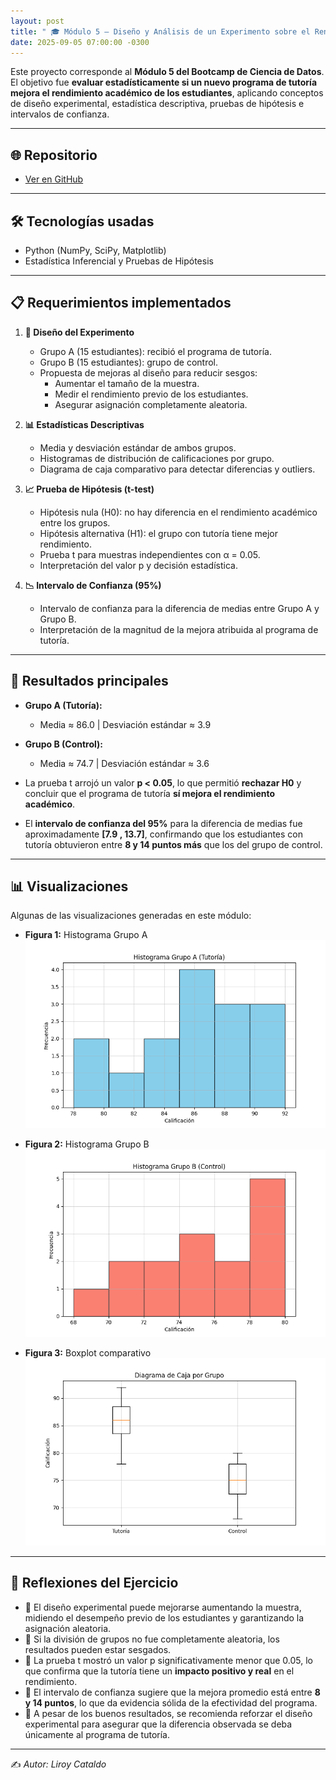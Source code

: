 ```yaml
---
layout: post
title: " 🎓 Módulo 5 – Diseño y Análisis de un Experimento sobre el Rendimiento Académico"
date: 2025-09-05 07:00:00 -0300
---
```



Este proyecto corresponde al **Módulo 5 del Bootcamp de Ciencia de Datos**.  
El objetivo fue **evaluar estadísticamente si un nuevo programa de tutoría mejora el rendimiento académico de los estudiantes**, aplicando conceptos de diseño experimental, estadística descriptiva, pruebas de hipótesis e intervalos de confianza.

---

## 🌐 Repositorio
- [Ver en GitHub](https://github.com/LirBast/Portafolio/tree/portafolio/modulo_5)  


---

## 🛠️ Tecnologías usadas
- Python (NumPy, SciPy, Matplotlib)  
- Estadística Inferencial y Pruebas de Hipótesis  

---

## 📋 Requerimientos implementados
1. **🧪 Diseño del Experimento**  
   - Grupo A (15 estudiantes): recibió el programa de tutoría.  
   - Grupo B (15 estudiantes): grupo de control.  
   - Propuesta de mejoras al diseño para reducir sesgos:  
     - Aumentar el tamaño de la muestra.  
     - Medir el rendimiento previo de los estudiantes.  
     - Asegurar asignación completamente aleatoria.  

2. **📊 Estadísticas Descriptivas**  
   - Media y desviación estándar de ambos grupos.  
   - Histogramas de distribución de calificaciones por grupo.  
   - Diagrama de caja comparativo para detectar diferencias y outliers.  

3. **📈 Prueba de Hipótesis (t-test)**  
   - Hipótesis nula (H0): no hay diferencia en el rendimiento académico entre los grupos.  
   - Hipótesis alternativa (H1): el grupo con tutoría tiene mejor rendimiento.  
   - Prueba t para muestras independientes con α = 0.05.  
   - Interpretación del valor p y decisión estadística.  

4. **📉 Intervalo de Confianza (95%)**  
   - Intervalo de confianza para la diferencia de medias entre Grupo A y Grupo B.  
   - Interpretación de la magnitud de la mejora atribuida al programa de tutoría.  

---

## 🎯 Resultados principales
- **Grupo A (Tutoría):**  
  - Media ≈ 86.0 | Desviación estándar ≈ 3.9  
- **Grupo B (Control):**  
  - Media ≈ 74.7 | Desviación estándar ≈ 3.6  

- La prueba t arrojó un valor **p < 0.05**, lo que permitió **rechazar H0** y concluir que el programa de tutoría **sí mejora el rendimiento académico**.  
- El **intervalo de confianza del 95%** para la diferencia de medias fue aproximadamente **[7.9 , 13.7]**, confirmando que los estudiantes con tutoría obtuvieron entre **8 y 14 puntos más** que los del grupo de control.  

---

## 📊 Visualizaciones
Algunas de las visualizaciones generadas en este módulo:  

- **Figura 1:** Histograma Grupo A  
  ![Figura 1](/assets/images/20250110_mod5/Figure_1.png) 

- **Figura 2:** Histograma Grupo B  
  ![Figura 2](/assets/images/20250110_mod5/Figure_2.png) 

- **Figura 3:** Boxplot comparativo  
  ![Figura 3](/assets/images/20250110_mod5/Figure_3.png)

---

## 📝 Reflexiones del Ejercicio
- 📌 El diseño experimental puede mejorarse aumentando la muestra, midiendo el desempeño previo de los estudiantes y garantizando la asignación aleatoria.  
- 📌 Si la división de grupos no fue completamente aleatoria, los resultados pueden estar sesgados.  
- 📌 La prueba t mostró un valor p significativamente menor que 0.05, lo que confirma que la tutoría tiene un **impacto positivo y real** en el rendimiento.  
- 📌 El intervalo de confianza sugiere que la mejora promedio está entre **8 y 14 puntos**, lo que da evidencia sólida de la efectividad del programa.  
- 📌 A pesar de los buenos resultados, se recomienda reforzar el diseño experimental para asegurar que la diferencia observada se deba únicamente al programa de tutoría.  

---

✍️ *Autor: Liroy Cataldo*
